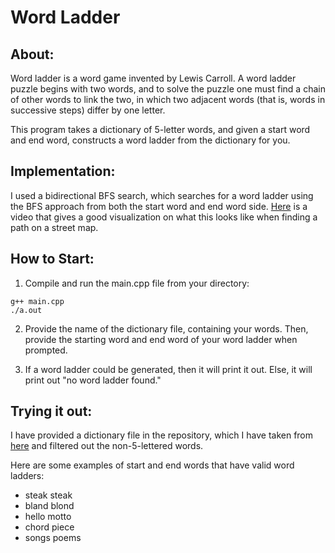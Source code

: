 # Word Ladder

## About:

Word ladder is a word game invented by Lewis Carroll. A word ladder puzzle begins with two words, and to solve the puzzle one must find a chain of other words to link the two, in which two adjacent words (that is, words in successive steps) differ by one letter.

This program takes a dictionary of 5-letter words, and given a start word and end word, constructs a word ladder from the dictionary for you.

## Implementation:

I used a bidirectional BFS search, which searches for a word ladder using the BFS approach from both the start word and end word side. [Here](https://www.youtube.com/watch?v=4i-2X73t3U0) is a video that gives a good visualization on what this looks like when finding a path on a street map. 

## How to Start:
1. Compile and run the main.cpp file from your directory:

```
g++ main.cpp
./a.out
```

2. Provide the name of the dictionary file, containing your words. Then, provide the starting word and end word of your word ladder when prompted.

3. If a word ladder could be generated, then it will print it out. Else, it will print out "no word ladder found."

## Trying it out:

I have provided a dictionary file in the repository, which I have  taken from [here](http://www.andrew.cmu.edu/course/15-121/dictionary.txt) and filtered out the non-5-lettered words.

Here are some examples of start and end words that have valid word ladders:

* steak steak
* bland blond
* hello motto
* chord piece
* songs poems
